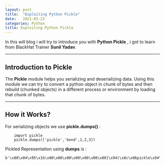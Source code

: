 ```yaml
---
layout: post
title:  "Exploiting Python Pickle"
date:   2021-05-23
categories: Python
title: Exploiting Python Pickle
---
```


In this will blog i will try to introduce you with **Python Pickle** , i got to learn from BlackHat Trainer **Sunil Yadav**.

---
[](#header-1)**Introduction to Pickle**
---

The **Pickle** module helps you serializing and deserializing data. Using this module we can try to convert a python object in chunk of bytes and then rebuild (chunked objects) in a different process or environment by loading that chunk of bytes.

---
[](#header-2)**How it Works?**
---

For serializing objects we use **pickle.dumps()** :

        import pickle
        pickle.dumps(['pickle','bond',1,2,3])

Pickled Representation using **dumps** is :
    
    b'\x80\x04\x95\x1b\x00\x00\x00\x00\x00\x00\x00]\x94(\x8c\x06pickle\x94\x8c\x04bond\x94K\x01K\x02K\x03e.'
